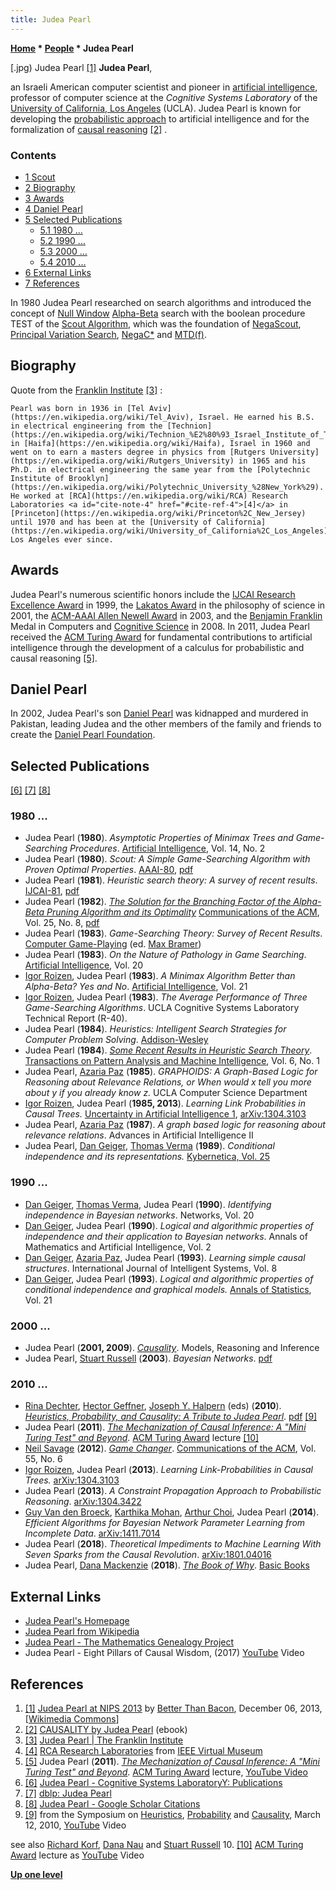 ```yaml
---
title: Judea Pearl
---
```

**[Home](Home "Home") \* [People](People "People") \* Judea Pearl**



[.jpg) Judea Pearl <a id="cite-note-1" href="#cite-ref-1">[1]</a>
**Judea Pearl**,  

an Israeli American computer scientist and pioneer in [artificial intelligence](Artificial_Intelligence "Artificial Intelligence"), professor of computer science at the *Cognitive Systems Laboratory* of the [University of California, Los Angeles](https://en.wikipedia.org/wiki/University_of_California%2C_Los_Angeles) (UCLA). Judea Pearl is known for developing the [probabilistic approach](https://en.wikipedia.org/wiki/Probabilistic_logic) to artificial intelligence and for the formalization of [causal reasoning](https://en.wikipedia.org/wiki/Causality) <a id="cite-note-2" href="#cite-ref-2">[2]</a> .



### Contents


* [1 Scout](#scout)
* [2 Biography](#biography)
* [3 Awards](#awards)
* [4 Daniel Pearl](#daniel-pearl)
* [5 Selected Publications](#selected-publications)
	+ [5.1 1980 ...](#1980-...)
	+ [5.2 1990 ...](#1990-...)
	+ [5.3 2000 ...](#2000-...)
	+ [5.4 2010 ...](#2010-...)
* [6 External Links](#external-links)
* [7 References](#references)






In 1980 Judea Pearl researched on search algorithms and introduced the concept of [Null Window](Null_Window "Null Window") [Alpha-Beta](Alpha-Beta "Alpha-Beta") search with the boolean ­procedure TEST of the [Scout Algorithm](Scout "Scout"), which was the foundation of [NegaScout](NegaScout "NegaScout"), [Principal Variation Search](Principal_Variation_Search "Principal Variation Search"), [NegaC\*](NegaC* "NegaC*") and [MTD(f)](MTD(f) "MTD(f)"). 



## Biography


Quote from the [Franklin Institute](https://en.wikipedia.org/wiki/Franklin_Institute) <a id="cite-note-3" href="#cite-ref-3">[3]</a> :




```
Pearl was born in 1936 in [Tel Aviv](https://en.wikipedia.org/wiki/Tel_Aviv), Israel. He earned his B.S. in electrical engineering from the [Technion](https://en.wikipedia.org/wiki/Technion_%E2%80%93_Israel_Institute_of_Technology) in [Haifa](https://en.wikipedia.org/wiki/Haifa), Israel in 1960 and went on to earn a masters degree in physics from [Rutgers University](https://en.wikipedia.org/wiki/Rutgers_University) in 1965 and his Ph.D. in electrical engineering the same year from the [Polytechnic Institute of Brooklyn](https://en.wikipedia.org/wiki/Polytechnic_University_%28New_York%29). He worked at [RCA](https://en.wikipedia.org/wiki/RCA) Research Laboratories <a id="cite-note-4" href="#cite-ref-4">[4]</a> in [Princeton](https://en.wikipedia.org/wiki/Princeton%2C_New_Jersey) until 1970 and has been at the [University of California](https://en.wikipedia.org/wiki/University_of_California%2C_Los_Angeles), Los Angeles ever since. 

```

## Awards


Judea Pearl's numerous scientific honors include the [IJCAI Research Excellence Award](https://en.wikipedia.org/wiki/IJCAI_Award_for_Research_Excellence) in 1999, the [Lakatos Award](https://en.wikipedia.org/wiki/Lakatos_Award) in the philosophy of science in 2001, the [ACM-AAAI Allen Newell Award](https://en.wikipedia.org/wiki/Association_for_the_Advancement_of_Artificial_Intelligence#ACM-AAAI_Allen_Newell_Award) in 2003, and the [Benjamin Franklin](https://en.wikipedia.org/wiki/Benjamin_Franklin) Medal in Computers and [Cognitive Science](Cognition "Cognition") in 2008. In 2011, Judea Pearl received the [ACM Turing Award](ACM#ACMTuringAward "ACM") for fundamental contributions to artificial intelligence through the development of a calculus for probabilistic and causal reasoning <a id="cite-note-5" href="#cite-ref-5">[5]</a>.



## Daniel Pearl


In 2002, Judea Pearl's son [Daniel Pearl](https://en.wikipedia.org/wiki/Daniel_Pearl) was kidnapped and murdered in Pakistan, leading Judea and the other members of the family and friends to create the [Daniel Pearl Foundation](https://en.wikipedia.org/wiki/Daniel_Pearl_Foundation).



## Selected Publications


<a id="cite-note-6" href="#cite-ref-6">[6]</a> <a id="cite-note-7" href="#cite-ref-7">[7]</a> <a id="cite-note-8" href="#cite-ref-8">[8]</a>



### 1980 ...


* Judea Pearl (**1980**). *Asymptotic Properties of Minimax Trees and Game-Searching Procedures*. [Artificial Intelligence](https://en.wikipedia.org/wiki/Artificial_Intelligence_(journal)), Vol. 14, No. 2
* Judea Pearl (**1980**). *Scout: A Simple Game-Searching Algorithm with Proven Optimal Properties*. [AAAI-80](Conferences#AAAI-80 "Conferences"), [pdf](http://www.aaai.org/Papers/AAAI/1980/AAAI80-041.pdf)
* Judea Pearl (**1981**). *Heuristic search theory: A survey of recent results*. [IJCAI-81](Conferences#IJCAI1981 "Conferences"), [pdf](http://ijcai.org/Past%20Proceedings/IJCAI-81-VOL%201/PDF/100.pdf)
* Judea Pearl (**1982**). *[The Solution for the Branching Factor of the Alpha-Beta Pruning Algorithm and its Optimality](https://www.semanticscholar.org/paper/The-Solution-for-the-Branching-Factor-of-the-and-Pearl/08ca17978c8d5d56e88e33b90217f4ec8f37b35a)* [Communications of the ACM](ACM#Communications "ACM"), Vol. 25, No. 8, [pdf](https://link.springer.com/content/pdf/10.1007/3-540-10843-2_41.pdf)
* Judea Pearl (**1983**). *Game-Searching Theory: Survey of Recent Results*. [Computer Game-Playing](https://www.amazon.com/Bramer-Computer-Game-Playing-Practice/dp/0853124884) (ed. [Max Bramer](Max_Bramer "Max Bramer"))
* Judea Pearl (**1983**). *On the Nature of Pathology in Game Searching*. [Artificial Intelligence](https://en.wikipedia.org/wiki/Artificial_Intelligence_(journal)), Vol. 20
* [Igor Roizen](Igor_Roizen "Igor Roizen"), Judea Pearl (**1983**). *A Minimax Algorithm Better than Alpha-Beta? Yes and No*. [Artificial Intelligence](https://en.wikipedia.org/wiki/Artificial_Intelligence_(journal)), Vol. 21
* [Igor Roizen](Igor_Roizen "Igor Roizen"), Judea Pearl (**1983**). *The Average Performance of Three Game-Searching Algorithms*. UCLA Cognitive Systems Laboratory Technical Report (R-40).
* Judea Pearl (**1984**). *Heuristics: Intelligent Search Strategies for Computer Problem Solving*. [Addison-Wesley](https://en.wikipedia.org/wiki/Addison-Wesley)
* Judea Pearl (**1984**). *[Some Recent Results in Heuristic Search Theory](https://www.computer.org/csdl/trans/tp/1984/01/04767470.pdf)*. [Transactions on Pattern Analysis and Machine Intelligence](IEEE#TPAMI "IEEE"), Vol. 6, No. 1
* Judea Pearl, [Azaria Paz](Mathematician#APaz "Mathematician") (**1985**). *GRAPHOIDS: A Graph-Based Logic for Reasoning about Relevance Relations, or When would x tell you more about y if you already know z.* UCLA Computer Science Department
* [Igor Roizen](Igor_Roizen "Igor Roizen"), Judea Pearl (**1985, 2013**). *Learning Link Probabilities in Causal Trees.* [Uncertainty in Artificial Intelligence 1](Laveen_Kanal#Uncertainty_AI_1 "Laveen Kanal"), [arXiv:1304.3103](https://arxiv.org/abs/1304.3103)
* Judea Pearl, [Azaria Paz](Mathematician#APaz "Mathematician") (**1987**). *A graph based logic for reasoning about relevance relations*. Advances in Artificial Intelligence II
* Judea Pearl, [Dan Geiger](Mathematician#DGeiger "Mathematician"), [Thomas Verma](index.php?title=Thomas_Verma&action=edit&redlink=1 "Thomas Verma (page does not exist)") (**1989**). *Conditional independence and its representations.* [Kybernetica, Vol. 25](https://dblp1.uni-trier.de/db/journals/kybernetika/kybernetika25.html)


### 1990 ...


* [Dan Geiger](Mathematician#DGeiger "Mathematician"), [Thomas Verma](index.php?title=Thomas_Verma&action=edit&redlink=1 "Thomas Verma (page does not exist)"), Judea Pearl (**1990**). *Identifying independence in Bayesian networks*. Networks, Vol. 20
* [Dan Geiger](Mathematician#DGeiger "Mathematician"), Judea Pearl (**1990**). *Logical and algorithmic properties of independence and their application to Bayesian networks*. Annals of Mathematics and Artificial Intelligence, Vol. 2
* [Dan Geiger](Mathematician#DGeiger "Mathematician"), [Azaria Paz](Mathematician#APaz "Mathematician"), Judea Pearl (**1993**). *Learning simple causal structures*. International Journal of Intelligent Systems, Vol. 8
* [Dan Geiger](Mathematician#DGeiger "Mathematician"), Judea Pearl (**1993**). *Logical and algorithmic properties of conditional independence and graphical models.* [Annals of Statistics](https://en.wikipedia.org/wiki/Annals_of_Statistics), Vol. 21


### 2000 ...


* Judea Pearl (**2001, 2009**). *[Causality](https://en.wikipedia.org/wiki/Causality_(book))*. Models, Reasoning and Inference
* Judea Pearl, [Stuart Russell](Stuart_Russell "Stuart Russell") (**2003**). *Bayesian Networks*. [pdf](https://people.eecs.berkeley.edu/~russell/papers/hbtnn-bn.pdf)


### 2010 ...


* [Rina Dechter](https://en.wikipedia.org/wiki/Rina_Dechter), [Hector Geffner](https://scholar.google.com/citations?user=Wd0CDmcAAAAJ&hl=en), [Joseph Y. Halpern](https://en.wikipedia.org/wiki/Joseph_Halpern) (eds) (**2010**). *[Heuristics, Probability, and Causality: A Tribute to Judea Pearl](http://bayes.cs.ucla.edu/TRIBUTE/pearl-tribute2010.htm)*. [pdf](http://bayes.cs.ucla.edu/TRIBUTE/festschrift-complete.pdf) <a id="cite-note-9" href="#cite-ref-9">[9]</a>
* Judea Pearl (**2011**). *[The Mechanization of Causal Inference: A "Mini Turing Test" and Beyond](https://dl.acm.org/citation.cfm?id=2351636)*. [ACM Turing Award](ACM#ACMTuringAward "ACM") lecture <a id="cite-note-10" href="#cite-ref-10">[10]</a>
* [Neil Savage](http://www.neilsavage.com/about) (**2012**). *[Game Changer](https://cacm.acm.org/magazines/2012/6/149782-game-changer/fulltext)*. [Communications of the ACM](ACM#Communications "ACM"), Vol. 55, No. 6
* [Igor Roizen](Igor_Roizen "Igor Roizen"), Judea Pearl (**2013**). *Learning Link-Probabilities in Causal Trees.* [arXiv:1304.3103](https://arxiv.org/abs/1304.3103)
* Judea Pearl (**2013**). *A Constraint Propagation Approach to Probabilistic Reasoning*. [arXiv:1304.3422](https://arxiv.org/abs/1304.3422)
* [Guy Van den Broeck](https://web.cs.ucla.edu/~guyvdb/), [Karthika Mohan](http://www.karthikamohan.com/), [Arthur Choi](https://dblp.uni-trier.de/pers/hd/c/Choi:Arthur), Judea Pearl (**2014**). *Efficient Algorithms for Bayesian Network Parameter Learning from Incomplete Data*. [arXiv:1411.7014](https://arxiv.org/abs/1411.7014)
* Judea Pearl (**2018**). *Theoretical Impediments to Machine Learning With Seven Sparks from the Causal Revolution*. [arXiv:1801.04016](https://arxiv.org/abs/1801.04016)
* Judea Pearl, [Dana Mackenzie](Dana_Mackenzie "Dana Mackenzie") (**2018**). *[The Book of Why](https://www.hachettebookgroup.com/titles/judea-pearl/the-book-of-why/9780465097616/)*. [Basic Books](https://en.wikipedia.org/wiki/Basic_Books)


## External Links


* [Judea Pearl's Homepage](http://bayes.cs.ucla.edu/jp_home.html)
* [Judea Pearl from Wikipedia](https://en.wikipedia.org/wiki/Judea_Pearl)
* [Judea Pearl - The Mathematics Genealogy Project](https://genealogy.math.ndsu.nodak.edu/id.php?id=70481)
* Judea Pearl - Eight Pillars of Causal Wisdom, (2017) [YouTube](https://en.wikipedia.org/wiki/YouTube) Video


 
## References


1. <a id="cite-ref-1" href="#cite-note-1">[1]</a> [Judea Pearl at NIPS 2013](https://www.flickr.com/photos/slurm/11781981594/) by [Better Than Bacon](https://www.flickr.com/people/39057810@N00), December 06, 2013, [[Wikimedia Commons](https://en.wikipedia.org/wiki/Wikimedia_Commons)]
2. <a id="cite-ref-2" href="#cite-note-2">[2]</a> [CAUSALITY by Judea Pearl](http://bayes.cs.ucla.edu/BOOK-99/book-toc.html) (ebook)
3. <a id="cite-ref-3" href="#cite-note-3">[3]</a> [Judea Pearl | The Franklin Institute](https://www.fi.edu/laureates/judea-pearl)
4. <a id="cite-ref-4" href="#cite-note-4">[4]</a> [RCA Research Laboratories](http://www.ieee-virtual-museum.org/collection/event.php?id=3457000&lid=1) from [IEEE Virtual Museum](http://www.ieee-virtual-museum.org/)
5. <a id="cite-ref-5" href="#cite-note-5">[5]</a> Judea Pearl (**2011**). *[The Mechanization of Causal Inference: A "Mini Turing Test" and Beyond](http://www.aaai.org/Conferences/AAAI/2012/aaai12speakers.php#Pearl)*. [ACM Turing Award](ACM#ACMTuringAward "ACM") lecture, [YouTube Video](http://www.youtube.com/watch?v=iNm4nFBFmvo)
6. <a id="cite-ref-6" href="#cite-note-6">[6]</a> [Judea Pearl - Cognitive Systems LaboratoryY: Publications](http://bayes.cs.ucla.edu/csl_papers.html)
7. <a id="cite-ref-7" href="#cite-note-7">[7]</a> [dblp: Judea Pearl](https://dblp.uni-trier.de/pers/hd/p/Pearl:Judea)
8. <a id="cite-ref-8" href="#cite-note-8">[8]</a> [Judea Pearl - Google Scholar Citations](https://scholar.google.com/citations?user=bAipNH8AAAAJ&hl=en)
9. <a id="cite-ref-9" href="#cite-note-9">[9]</a> from the Symposium on [Heuristics](http://bayes.cs.ucla.edu/TRIBUTE/videos-heuristics.htm), [Probability](http://bayes.cs.ucla.edu/TRIBUTE/videos-prob-reasoning.htm) and [Causality](http://bayes.cs.ucla.edu/TRIBUTE/tribute-videos.htm), March 12, 2010, [YouTube](https://en.wikipedia.org/wiki/YouTube) Video  

  

see also [Richard Korf](Richard_Korf#JudeaPearl "Richard Korf"), [Dana Nau](Dana_S._Nau#JudeaPearl "Dana S. Nau") and [Stuart Russell](Stuart_Russell#JudeaPearl "Stuart Russell")
10. <a id="cite-ref-10" href="#cite-note-10">[10]</a> [ACM Turing Award](ACM#ACMTuringAward "ACM") lecture as [YouTube](https://en.wikipedia.org/wiki/YouTube) Video

**[Up one level](People "People")**







 
